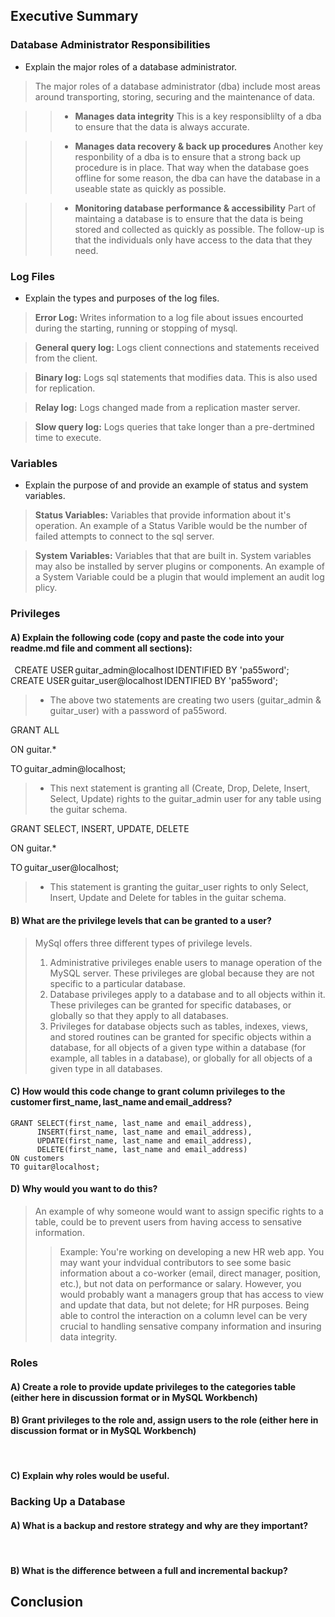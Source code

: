 ## Executive Summary

### Database Administrator Responsibilities
- Explain the major roles of a database administrator.
> The major roles of a database administrator (dba) include most areas around transporting, storing, securing and the maintenance of data.

>> - **Manages data integrity** This is a key responsiblilty of a dba to ensure that the data is always accurate.

>> - **Manages data recovery & back up procedures** Another key responbility of a dba is to ensure that a strong back up procedure is in place. That way when the database goes offline for some reason, the dba can have the database in a useable state as quickly as possible. 

>> - **Monitoring database performance & accessibility** Part of maintaing a database is to ensure that the data is being stored and collected as quickly as possible. The follow-up is that the individuals only have access to the data that they need.  


### Log Files
- Explain the types and purposes of the log files.
> **Error Log:** Writes information to a log file about issues encourted during the starting, running or stopping of mysql.

> **General query log:** Logs client connections and statements received from the client.

> **Binary log:** Logs sql statements that modifies data. This is also used for replication.

> **Relay log:** Logs changed made from a replication master server.

> **Slow query log:** Logs queries that take longer than a pre-dertmined time to execute.

### Variables
- Explain the purpose of and provide an example of status and system variables.
> **Status Variables:** Variables that provide information about it's operation. An example of a Status Varible would be the number of failed attempts to connect to the sql server.

> **System Variables:** Variables that that are built in. System variables may also be installed by server plugins or components. An example of a System Variable could be a plugin that would implement an audit log plicy.

### Privileges

#### A) Explain the following code (copy and paste the code into your readme.md file and comment all sections):  
  
CREATE USER guitar_admin@localhost IDENTIFIED BY 'pa55word';  
CREATE USER guitar_user@localhost IDENTIFIED BY 'pa55word';  
> - The above two statements are creating two users (guitar_admin & guitar_user) with a password of pa55word. 

GRANT ALL  

ON guitar.*  

TO guitar_admin@localhost;  
> - This next statement is granting all (Create, Drop, Delete, Insert, Select, Update) rights to the guitar_admin user for any table using the guitar schema.

GRANT SELECT, INSERT, UPDATE, DELETE  

ON guitar.*  

TO guitar_user@localhost;  
> - This statement is granting the guitar_user rights to only Select, Insert, Update and Delete for tables in the guitar schema. 

#### B) What are the privilege levels that can be granted to a user? 
> MySql offers three different types of privilege levels. 
> 1. Administrative privileges enable users to manage operation of the MySQL server. These privileges are global because they are not specific to a particular database.
> 2. Database privileges apply to a database and to all objects within it. These privileges can be granted for specific databases, or globally so that they apply to all databases.
> 3. Privileges for database objects such as tables, indexes, views, and stored routines can be granted for specific objects within a database, for all objects of a given type within a database (for example, all tables in a database), or globally for all objects of a given type in all databases.

#### C) How would this code change to grant column privileges to the customer first_name, last_name and email_address?  
```
GRANT SELECT(first_name, last_name and email_address), 
      INSERT(first_name, last_name and email_address), 
      UPDATE(first_name, last_name and email_address), 
      DELETE(first_name, last_name and email_address)
ON customers
TO guitar@localhost;
```

#### D) Why would you want to do this?
> An example of why someone would want to assign specific rights to a table, could be to prevent users from having access to sensative information. 
>> Example: You're working on developing a new HR web app. You may want your indvidual contributors to see some basic information about a co-worker (email, direct manager, position, etc.), but not data on performance or salary. However, you would probably want a managers group that has access to view and update that data, but not delete; for HR purposes. Being able to control the interaction on a column level can be very crucial to handling sensative company information and insuring data integrity.

### Roles

#### A) Create a role to provide update privileges to the categories table (either here in discussion format or in MySQL Workbench)  

#### B) Grant privileges to the role and, assign users to the role (either here in discussion format or in MySQL Workbench)  
 
#### C) Explain why roles would be useful.

### Backing Up a Database

#### A) What is a backup and restore strategy and why are they important?  
  
#### B) What is the difference between a full and incremental backup? 

## Conclusion 
